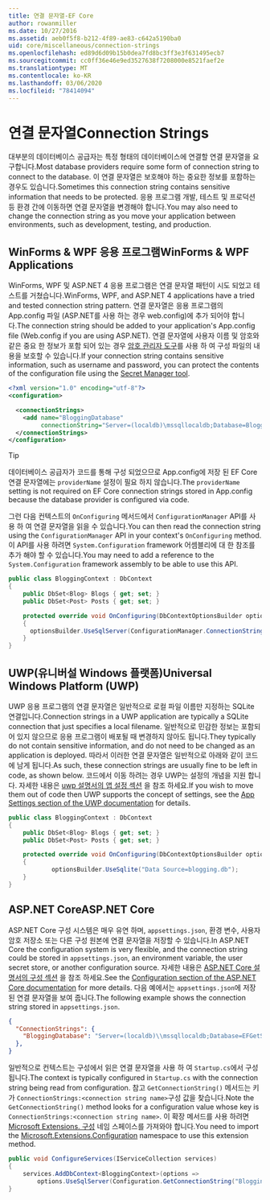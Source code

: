 ```yaml
---
title: 연결 문자열-EF Core
author: rowanmiller
ms.date: 10/27/2016
ms.assetid: aeb0f5f8-b212-4f89-ae83-c642a5190ba0
uid: core/miscellaneous/connection-strings
ms.openlocfilehash: ed89d6d09b15b0dea7fd8bc3ff3e3f631495ecb7
ms.sourcegitcommit: cc0ff36e46e9ed3527638f7208000e8521faef2e
ms.translationtype: MT
ms.contentlocale: ko-KR
ms.lasthandoff: 03/06/2020
ms.locfileid: "78414094"
---
```

# <a name="connection-strings"></a><span data-ttu-id="c7df3-102">연결 문자열</span><span class="sxs-lookup"><span data-stu-id="c7df3-102">Connection Strings</span></span>

<span data-ttu-id="c7df3-103">대부분의 데이터베이스 공급자는 특정 형태의 데이터베이스에 연결할 연결 문자열을 요구합니다.</span><span class="sxs-lookup"><span data-stu-id="c7df3-103">Most database providers require some form of connection string to connect to the database.</span></span> <span data-ttu-id="c7df3-104">이 연결 문자열은 보호해야 하는 중요한 정보를 포함하는 경우도 있습니다.</span><span class="sxs-lookup"><span data-stu-id="c7df3-104">Sometimes this connection string contains sensitive information that needs to be protected.</span></span> <span data-ttu-id="c7df3-105">응용 프로그램 개발, 테스트 및 프로덕션 등 환경 간에 이동하면 연결 문자열을 변경해야 합니다.</span><span class="sxs-lookup"><span data-stu-id="c7df3-105">You may also need to change the connection string as you move your application between environments, such as development, testing, and production.</span></span>

## <a name="winforms--wpf-applications"></a><span data-ttu-id="c7df3-106">WinForms & WPF 응용 프로그램</span><span class="sxs-lookup"><span data-stu-id="c7df3-106">WinForms & WPF Applications</span></span>

<span data-ttu-id="c7df3-107">WinForms, WPF 및 ASP.NET 4 응용 프로그램은 연결 문자열 패턴이 시도 되었고 테스트를 거쳤습니다.</span><span class="sxs-lookup"><span data-stu-id="c7df3-107">WinForms, WPF, and ASP.NET 4 applications have a tried and tested connection string pattern.</span></span> <span data-ttu-id="c7df3-108">연결 문자열은 응용 프로그램의 App.config 파일 (ASP.NET를 사용 하는 경우 web.config)에 추가 되어야 합니다.</span><span class="sxs-lookup"><span data-stu-id="c7df3-108">The connection string should be added to your application's App.config file (Web.config if you are using ASP.NET).</span></span> <span data-ttu-id="c7df3-109">연결 문자열에 사용자 이름 및 암호와 같은 중요 한 정보가 포함 되어 있는 경우 [암호 관리자 도구](https://docs.microsoft.com/aspnet/core/security/app-secrets#secret-manager)를 사용 하 여 구성 파일의 내용을 보호할 수 있습니다.</span><span class="sxs-lookup"><span data-stu-id="c7df3-109">If your connection string contains sensitive information, such as username and password, you can protect the contents of the configuration file using the [Secret Manager tool](https://docs.microsoft.com/aspnet/core/security/app-secrets#secret-manager).</span></span>

``` xml
<?xml version="1.0" encoding="utf-8"?>
<configuration>

  <connectionStrings>
    <add name="BloggingDatabase"
         connectionString="Server=(localdb)\mssqllocaldb;Database=Blogging;Trusted_Connection=True;" />
  </connectionStrings>
</configuration>
```

> [!TIP]  
> <span data-ttu-id="c7df3-110">데이터베이스 공급자가 코드를 통해 구성 되었으므로 App.config에 저장 된 EF Core 연결 문자열에는 `providerName` 설정이 필요 하지 않습니다.</span><span class="sxs-lookup"><span data-stu-id="c7df3-110">The `providerName` setting is not required on EF Core connection strings stored in App.config because the database provider is configured via code.</span></span>

<span data-ttu-id="c7df3-111">그런 다음 컨텍스트의 `OnConfiguring` 메서드에서 `ConfigurationManager` API를 사용 하 여 연결 문자열을 읽을 수 있습니다.</span><span class="sxs-lookup"><span data-stu-id="c7df3-111">You can then read the connection string using the `ConfigurationManager` API in your context's `OnConfiguring` method.</span></span> <span data-ttu-id="c7df3-112">이 API를 사용 하려면 `System.Configuration` framework 어셈블리에 대 한 참조를 추가 해야 할 수 있습니다.</span><span class="sxs-lookup"><span data-stu-id="c7df3-112">You may need to add a reference to the `System.Configuration` framework assembly to be able to use this API.</span></span>

``` csharp
public class BloggingContext : DbContext
{
    public DbSet<Blog> Blogs { get; set; }
    public DbSet<Post> Posts { get; set; }

    protected override void OnConfiguring(DbContextOptionsBuilder optionsBuilder)
    {
      optionsBuilder.UseSqlServer(ConfigurationManager.ConnectionStrings["BloggingDatabase"].ConnectionString);
    }
}
```

## <a name="universal-windows-platform-uwp"></a><span data-ttu-id="c7df3-113">UWP(유니버설 Windows 플랫폼)</span><span class="sxs-lookup"><span data-stu-id="c7df3-113">Universal Windows Platform (UWP)</span></span>

<span data-ttu-id="c7df3-114">UWP 응용 프로그램의 연결 문자열은 일반적으로 로컬 파일 이름만 지정하는 SQLite 연결입니다.</span><span class="sxs-lookup"><span data-stu-id="c7df3-114">Connection strings in a UWP application are typically a SQLite connection that just specifies a local filename.</span></span> <span data-ttu-id="c7df3-115">일반적으로 민감한 정보는 포함되어 있지 않으므로 응용 프로그램이 배포될 때 변경하지 않아도 됩니다.</span><span class="sxs-lookup"><span data-stu-id="c7df3-115">They typically do not contain sensitive information, and do not need to be changed as an application is deployed.</span></span> <span data-ttu-id="c7df3-116">따라서 이러한 연결 문자열은 일반적으로 아래와 같이 코드에 남게 됩니다.</span><span class="sxs-lookup"><span data-stu-id="c7df3-116">As such, these connection strings are usually fine to be left in code, as shown below.</span></span> <span data-ttu-id="c7df3-117">코드에서 이동 하려는 경우 UWP는 설정의 개념을 지원 합니다. 자세한 내용은 [uwp 설명서의 앱 설정 섹션](https://docs.microsoft.com/windows/uwp/app-settings/store-and-retrieve-app-data) 을 참조 하세요.</span><span class="sxs-lookup"><span data-stu-id="c7df3-117">If you wish to move them out of code then UWP supports the concept of settings, see the [App Settings section of the UWP documentation](https://docs.microsoft.com/windows/uwp/app-settings/store-and-retrieve-app-data) for details.</span></span>

``` csharp
public class BloggingContext : DbContext
{
    public DbSet<Blog> Blogs { get; set; }
    public DbSet<Post> Posts { get; set; }

    protected override void OnConfiguring(DbContextOptionsBuilder optionsBuilder)
    {
            optionsBuilder.UseSqlite("Data Source=blogging.db");
    }
}
```

## <a name="aspnet-core"></a><span data-ttu-id="c7df3-118">ASP.NET Core</span><span class="sxs-lookup"><span data-stu-id="c7df3-118">ASP.NET Core</span></span>

<span data-ttu-id="c7df3-119">ASP.NET Core 구성 시스템은 매우 유연 하며, `appsettings.json`, 환경 변수, 사용자 암호 저장소 또는 다른 구성 원본에 연결 문자열을 저장할 수 있습니다.</span><span class="sxs-lookup"><span data-stu-id="c7df3-119">In ASP.NET Core the configuration system is very flexible, and the connection string could be stored in `appsettings.json`, an environment variable, the user secret store, or another configuration source.</span></span> <span data-ttu-id="c7df3-120">자세한 내용은 [ASP.NET Core 설명서의 구성 섹션](https://docs.asp.net/en/latest/fundamentals/configuration.html) 을 참조 하세요.</span><span class="sxs-lookup"><span data-stu-id="c7df3-120">See the [Configuration section of the ASP.NET Core documentation](https://docs.asp.net/en/latest/fundamentals/configuration.html) for more details.</span></span> <span data-ttu-id="c7df3-121">다음 예에서는 `appsettings.json`에 저장 된 연결 문자열을 보여 줍니다.</span><span class="sxs-lookup"><span data-stu-id="c7df3-121">The following example shows the connection string stored in `appsettings.json`.</span></span>

``` json
{
  "ConnectionStrings": {
    "BloggingDatabase": "Server=(localdb)\\mssqllocaldb;Database=EFGetStarted.ConsoleApp.NewDb;Trusted_Connection=True;"
  },
}
```

<span data-ttu-id="c7df3-122">일반적으로 컨텍스트는 구성에서 읽은 연결 문자열을 사용 하 여 `Startup.cs`에서 구성 됩니다.</span><span class="sxs-lookup"><span data-stu-id="c7df3-122">The context is typically configured in `Startup.cs` with the connection string being read from configuration.</span></span> <span data-ttu-id="c7df3-123">참고 `GetConnectionString()` 메서드는 키가 `ConnectionStrings:<connection string name>`구성 값을 찾습니다.</span><span class="sxs-lookup"><span data-stu-id="c7df3-123">Note the `GetConnectionString()` method looks for a configuration value whose key is `ConnectionStrings:<connection string name>`.</span></span> <span data-ttu-id="c7df3-124">이 확장 메서드를 사용 하려면 [Microsoft Extensions. 구성](https://docs.microsoft.com/dotnet/api/microsoft.extensions.configuration) 네임 스페이스를 가져와야 합니다.</span><span class="sxs-lookup"><span data-stu-id="c7df3-124">You need to import the [Microsoft.Extensions.Configuration](https://docs.microsoft.com/dotnet/api/microsoft.extensions.configuration) namespace to use this extension method.</span></span>

``` csharp
public void ConfigureServices(IServiceCollection services)
{
    services.AddDbContext<BloggingContext>(options =>
        options.UseSqlServer(Configuration.GetConnectionString("BloggingDatabase")));
}
```
